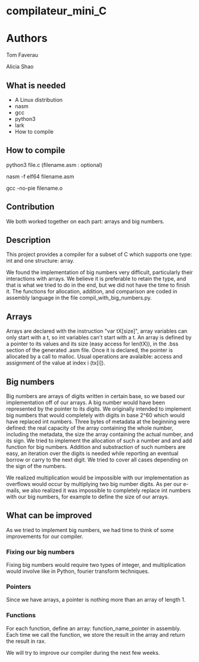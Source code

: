 # compilateur_mini_C

# Authors
Tom Faverau

Alicia Shao

## What is needed

- A Linux distribution
- nasm
- gcc
- python3
- lark
- How to compile

## How to compile 

python3 file.c (filename.asm : optional)

nasm -f elf64 filename.asm

gcc -no-pie filename.o

## Contribution

We both worked together on each part: arrays and big numbers.

## Description

This project provides a compiler for a subset of C which supports one type: int and one structure: array.

We found the implementation of big numbers very difficult, particularly their interactions with arrays. We believe it is preferable to retain the type, and that is what we tried to do in the end, but we did not have the time to finish it. The functions for allocation, addition, and comparison are coded in assembly language in the file compil_with_big_numbers.py.

## Arrays
Arrays are declared with the instruction "var tX[size]", array variables can only start with a t, so int variables can't start with a t.
An array is defined by a pointer to its values and its size (easy access for len(tX)), in the .bss section of the generated .asm file. Once it is declared, the pointer is allocated by a call to malloc. Usual operations are avalaible: access and assignment of the value at index i (tx[i]).

## Big numbers

Big numbers are arrays of digits written in certain base, so we based our implementation off of our arrays. A big number would have been represented by the pointer to its digits. We originally intended to implement big numbers that would completely with digits in base 2^60 which would have replaced int numbers. Three bytes of metadata at the beginning were defined: the real capacity of the array containing the whole number, including the metadata, the size the array containing the actual number, and its sign. We tried to implement the allocation of such a number and and add function for big numbers. Addition and substraction of such numbers are easy, an iteration over the digits is needed while reporting an eventual borrow or carry to the next digit. We tried to cover all cases depending on the sign of the numbers.

We realized multiplication would be impossible with our implementation as overflows would occur by multiplying two big number digits. As per our e-mails, we also realized it was impossible to completely replace int numbers with our big numbers, for example to define the size of our arrays. 

## What can be improved

As we tried to implement big numbers, we had time to think of some improvements for our compiler.

### Fixing our big numbers

Fixing big numbers would require two types of integer, and multiplication would involve like in Python, fourier transform techniques.

### Pointers
Since we have arrays, a pointer is nothing more than an array of length 1.

### Functions
For each function, define an array: function_name_pointer in assembly. Each time we call the function, we store the result in the array and return the result in rax.

We will try to improve our compiler during the next few weeks.
